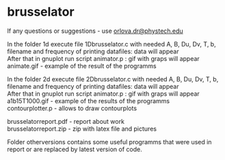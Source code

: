 # brusselator

If any questions or suggestions - use orlova.dr@phystech.edu

In the folder 1d execute file 1Dbrusselator.c with needed A, B, Du, Dv, T, b, filename and frequency of printing datafiles: data will appear \
After that in gnuplot run script animator.p : gif with graps will appear\
animate.gif - example of the result of the programms

In the folder 2d execute file 2Dbrusselator.c with needed A, B, Du, Dv, T, b, filename and frequency of printing datafiles: data will appear \
After that in gnuplot run script animator.p : gif with graps will appear \
a1b15T1000.gif - example of the results of the programms \
contourplotter.p - allows to draw contourplots

brusselatorreport.pdf - report about work \
brusselatorreport.zip - zip with latex file and pictures

Folder otherversions contains some useful programms that were used in report or are replaced by latest version of code.
